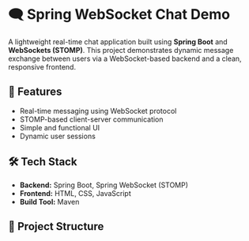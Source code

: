 # 🗨️ Spring WebSocket Chat Demo

A lightweight real-time chat application built using **Spring Boot** and **WebSockets (STOMP)**. This project demonstrates dynamic message exchange between users via a WebSocket-based backend and a clean, responsive frontend.

## 🚀 Features
- Real-time messaging using WebSocket protocol
- STOMP-based client-server communication
- Simple and functional UI
- Dynamic user sessions

## 🛠️ Tech Stack
- **Backend:** Spring Boot, Spring WebSocket (STOMP)
- **Frontend:** HTML, CSS, JavaScript
- **Build Tool:** Maven

## 📂 Project Structure
